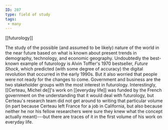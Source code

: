 ```yaml
---
ID: 287
type: field of study
tags: 
 - many
---
```


[[futurology]]

 The study of the
possible (and assumed to be likely) nature of the world in the near
future based on what is known about present trends in demography,
technology, and economic geography. Undoubtedly the best-known example
of futurology is Alvin Toffler's 1970 bestseller, *Future Shock*, which
predicted (with some degree of accuracy) the digital revolution that
occurred in the early 1990s. But it also worried that people were not
ready for the changes to come. Government and business are the two
stakeholder groups with the most interest in futurology. Interestingly,
[[Certeau, Michel de]]'s work
on [[everyday life]] was
funded by the French government on the understanding that it would deal
with futurology, but Certeau's research team did not get around to
writing that particular volume (in part because Certeau left France for
a job in California, but also because neither he nor his fellow
researchers were sure they knew what the concept actually meant)---but
there are traces of it in the first volume of his work on everyday life.
